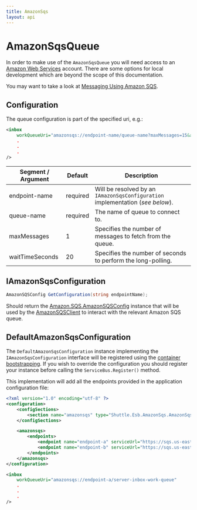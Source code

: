 ```yaml
---
title: AmazonSqs
layout: api
---
```

# AmazonSqsQueue

In order to make use of the `AmazonSqsQueue` you will need access to an [Amazon Web Services](https://aws.amazon.com/sqs/) account.  There are some options for local development which are beyond the scope of this documentation.

You may want to take a look at [Messaging Using Amazon SQS](https://docs.aws.amazon.com/sdk-for-net/v3/developer-guide/sqs-apis-intro.html).

## Configuration

The queue configuration is part of the specified uri, e.g.:

``` xml
<inbox
    workQueueUri="amazonsqs://endpoint-name/queue-name?maxMessages=15&amp;waitTimeSeconds=20"
    .
    .
    .
/>
```

| Segment / Argument | Default | Description |
| --- | --- | --- | 
| endpoint-name | required | Will be resolved by an `IAmazonSqsConfiguration` implementation (*see below*). |
| queue-name | required | The name of queue to connect to. |
| maxMessages | 1 | Specifies the number of messages to fetch from the queue. |
| waitTimeSeconds | 20 | Specifies the number of seconds to perform the long-polling. |

## IAmazonSqsConfiguration

```c#
AmazonSQSConfig GetConfiguration(string endpointName);
```

Should return the [Amazon.SQS.AmazonSQSConfig](https://docs.aws.amazon.com/sdkfornet/v3/apidocs/items/SQS/TSQSConfig.html) instance that will be used by the [AmazonSQSClient](https://docs.aws.amazon.com/sdkfornet/v3/apidocs/items/SQS/TSQSClient.html) to interact with the relevant Amazon SQS queue.

## DefaultAmazonSqsConfiguration

The `DefaultAmazonSqsConfiguration` instance implementing the `IAmazonSqsConfiguration` interface will be registered using the [container bootstrapping](http://shuttle.github.io/shuttle-core/overview-container/#Bootstrapping).  If you wish to override the configuration you should register your instance before calling the `ServiceBus.Register()` method.

This implementation will add all the endpoints provided in the application configuration file:

```xml
<?xml version="1.0" encoding="utf-8" ?>
<configuration>
    <configSections>
        <section name="amazonsqs" type="Shuttle.Esb.AmazonSqs.AmazonSqsSection, Shuttle.Esb.AmazonSqs"/>
    </configSections>

    <amazonsqs>
        <endpoints>
            <endpoint name="endpoint-a" serviceUrl="https://sqs.us-east-1.amazonaws.com/123456789012" />
            <endpoint name="endpoint-b" serviceUrl="https://sqs.us-east-2.amazonaws.com/123456789012" />
        </endpoints>
    </amazonsqs>
</configuration>

<inbox
    workQueueUri="amazonsqs://endpoint-a/server-inbox-work-queue"
    .
    .
    .
/>
```
